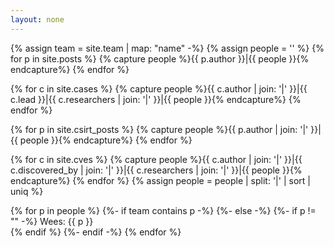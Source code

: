 ```yaml
---
layout: none
---
```

{% assign team = site.team | map: "name" -%}
{% assign people = '' %}
{% for p in site.posts %}
  {% capture people %}{{ p.author }}|{{ people }}{% endcapture%}
{% endfor %}

{% for c in site.cases %}
  {% capture people %}{{ c.author | join: '|' }}|{{ c.lead }}|{{ c.researchers | join: '|' }}|{{ people }}{% endcapture%}
{% endfor %}

{% for p in site.csirt_posts %}
  {% capture people %}{{ p.author | join: '|' }}|{{ people }}{% endcapture%}
{% endfor %}

{% for c in site.cves %}
  {% capture people %}{{ c.author | join: '|' }}|{{ c.discovered_by | join: '|' }}|{{ c.researchers | join: '|' }}|{{ people }}{% endcapture%}
{% endfor %}
{% assign people = people | split: '|' | sort | uniq %}

{% for p in people %}
  {%- if team contains p -%}
  {%- else -%}
    {%- if p != "" -%}
Wees: {{ p }}<br>
    {% endif %}
  {%- endif -%}
{% endfor %}